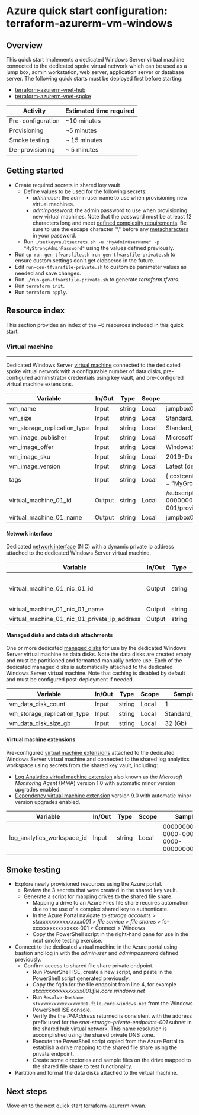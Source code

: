 # Azure quick start configuration: terraform-azurerm-vm-windows  

## Overview

This quick start implements a dedicated Windows Server virtual machine connected to the dedicated spoke virtual network which can be used as a jump box, admin workstation, web server, application server or database server. The following quick starts must be deployed first before starting:

* [terraform-azurerm-vnet-hub](../terraform-azurerm-vnet-hub)
* [terraform-azurerm-vnet-spoke](../terraform-azurerm-vnet-spoke)

Activity | Estimated time required
--- | ---
Pre-configuration | ~10 minutes
Provisioning | ~5 minutes
Smoke testing | ~ 15 minutes
De-provisioning | ~ 5 minutes

## Getting started

* Create required secrets in shared key vault
  * Define values to be used for the following secrets:
    * *adminuser*: the admin user name to use when provisioning new virtual machines.
    * *adminpassword*: the admin password to use when provisioning new virtual machines. Note that the password must be at least 12 characters long and meet [defined complexity requirements](https://docs.microsoft.com/en-us/azure/virtual-machines/windows/faq#what-are-the-password-requirements-when-creating-a-vm). Be sure to use the escape character "\\" before any [metacharacters](https://www.gnu.org/software/bash/manual/bash.html#Definitions) in your password.
  * Run `./setkeyvaultsecrets.sh -u "MyAdminUserName" -p "MyStrongAdminPassword"` using the values defined previously.
* Run `cp run-gen-tfvarsfile.sh run-gen-tfvarsfile-private.sh` to ensure custom settings don't get clobbered in the future.
* Edit `run-gen-tfvarsfile-private.sh` to customize parameter values as needed and save changes.  
* Run `./run-gen-tfvarsfile-private.sh` to generate *terraform.tfvars*.  
* Run `terraform init`.
* Run `terraform apply`.

## Resource index

This section provides an index of the ~6 resources included in this quick start.

### Virtual machine

---

Dedicated Windows Server [virtual machine](https://docs.microsoft.com/en-us/azure/azure-glossary-cloud-terminology#vm) connected to the dedicated spoke virtual network with a configurable number of data disks, pre-configured administrator credentials using key vault, and pre-configured virtual machine extensions.

Variable | In/Out | Type | Scope | Sample
--- | --- | --- | --- | ---
vm_name | Input | string | Local | jumpbox01
vm_size | Input | string | Local | Standard_B2ms
vm_storage_replication_type | Input | string | Local | Standard_LRS
vm_image_publisher | Input | string | Local | MicrosoftWindowsServer
vm_image_offer | Input | string | Local | WindowsServer
vm_image_sku | Input | string | Local | 2019-Datacenter-smalldisk
vm_image_version | Input | string | Local | Latest (default)
tags | Input | string | Local | { costcenter = \"MyCostCenter\", division = \"MyDivision\", group = \"MyGroup\" }
virtual_machine_01_id | Output | string | Local | /subscriptions/00000000-0000-0000-0000-000000000000/resourceGroups/rg-vdc-nonprod-001/providers/Microsoft.Compute/virtualMachines/jumpbox01
virtual_machine_01_name | Output | string | Local | jumpbox01

#### Network interface

Dedicated [network interface](https://docs.microsoft.com/en-us/azure/virtual-network/virtual-network-network-interface) (NIC) with a dynamic private ip address attached to the dedicated Windows Server virtual machine.

Variable | In/Out | Type | Scope | Sample
--- | --- | --- | --- | ---
virtual_machine_01_nic_01_id | Output | string | Local | /subscriptions/00000000-0000-0000-0000-000000000000/resourceGroups/rg-vdc-nonprod-001/providers/Microsoft.Network/networkInterfaces/nic-jumpbox01-001
virtual_machine_01_nic_01_name | Output | string | Local | nic-jumpbox01-001
virtual_machine_01_nic_01_private_ip_address | Output | string | Local | 10.2.0.4

#### Managed disks and data disk attachments

One or more dedicated [managed disks](https://docs.microsoft.com/en-us/azure/virtual-machines/windows/managed-disks-overview) for use by the dedicated Windows Server virtual machine as data disks. Note the data disks are created empty and must be partitioned and formatted manually before use. Each of the dedicated managed disks is automatically attached to the dedicated Windows Server virtual machine. Note that caching is disabled by default and must be configured post-deployment if needed.

Variable | In/Out | Type | Scope | Sample
--- | --- | --- | --- | ---
vm_data_disk_count | Input | string | Local | 1
vm_storage_replication_type | Input | string | Local | Standard_LRS
vm_data_disk_size_gb | Input | string | Local | 32 (Gb)

#### Virtual machine extensions

Pre-configured [virtual machine extensions](https://docs.microsoft.com/en-us/azure/virtual-machines/extensions/overview) attached to the dedicated Windows Server virtual machine and connected to the shared log analytics workspace using secrets from the shared key vault, including:

* [Log Analytics virtual machine extension](https://docs.microsoft.com/en-us/azure/azure-monitor/platform/agent-windows) also known as the *Microsoft Monitoring Agent* (MMA) version 1.0 with automatic minor version upgrades enabled.
* [Dependency virtual machine extension](https://docs.microsoft.com/en-us/azure/virtual-machines/extensions/agent-dependency-windows) version 9.0 with automatic minor version upgrades enabled.

Variable | In/Out | Type | Scope | Sample
--- | --- | --- | --- | ---
log_analytics_workspace_id | Input | string | Local | 00000000-0000-0000-0000-000000000000

## Smoke testing

* Explore newly provisioned resources using the Azure portal.
  * Review the 3 secrets that were created in the shared key vault.
  * Generate a script for mapping drives to the shared file share.
    * Mapping a drive to an Azure Files file share requires automation due to the use of a complex shared key to authenticate.
    * In the Azure Portal navigate to *storage accounts* > *stxxxxxxxxxxxxxxxx001* > *file service* > *file shares* > fs-xxxxxxxxxxxxxxxx-001 > Connect > Windows
    * Copy the PowerShell script in the right-hand pane for use in the next smoke testing exercise.
* Connect to the dedicated virtual machine in the Azure portal using bastion and log in with the *adminuser* and *adminpassword* defined previously.
  * Confirm access to shared file share private endpoint.
    * Run PowerShell ISE, create a new script, and paste in the PowerShell script generated previously.
    * Copy the fqdn for the file endpoint from line 4, for example *stxxxxxxxxxxxxxxxx001.file.core.windows.net*
    * Run `Resolve-DnsName stxxxxxxxxxxxxxxxx001.file.core.windows.net` from the Windows PowerShell ISE console.  
    * Verify the the *IP4Address* returned is consistent with the address prefix used for the *snet-storage-private-endpoints-001* subnet in the shared hub virtual network. This name resolution is accomplished using the shared private DNS zone.
    * Execute the PowerShell script copied from the Azure Portal to establish a drive mapping to the shared file share using the private endpoint.
    * Create some directories and sample files on the drive mapped to the shared file share to test functionality.
* Partition and format the data disks attached to the virtual machine.

## Next steps

Move on to the next quick start [terraform-azurerm-vwan](../terraform-azurerm-vwan).
